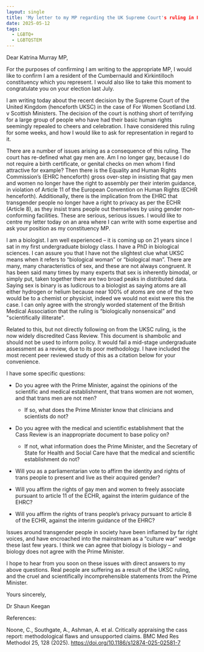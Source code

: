 ```yaml
---
layout: single
title: 'My letter to my MP regarding the UK Supreme Court's ruling in FWS v Scottish Ministers'
date: 2025-05-12
tags:
  - LGBTQ+
  - LGBTQSTEM
---
```


Dear Katrina Murray MP,

For the purposes of confirming I am writing to the appropriate MP, I would like to confirm I am a resident of the Cumbernauld and Kirkintilloch constituency which you represent. I would also like to take this moment to congratulate you on your election last July.

I am writing today about the recent decision by the Supreme Court of the United Kingdom (henceforth UKSC) in the case of For Women Scotland Ltd. v Scottish Ministers. The decision of the court is nothing short of terrifying for a large group of people who have had their basic human rights seemingly repealed to cheers and celebration. I have considered this ruling for some weeks, and how I would like to ask for representation in regard to it.

There are a number of issues arising as a consequence of this ruling. The court has re-defined what gay men are. Am I no longer gay, because I do not require a birth certificate, or genital checks on men whom I find attractive for example? Then there is the Equality and Human Rights Commission’s (EHRC henceforth) gross over-step in insisting that gay men and women no longer have the right to assembly per their interim guidance, in violation of Article 11 of the European Convention on Human Rights (ECHR henceforth). Additionally, there is the implication from the EHRC that transgender people no longer have a right to privacy as per the ECHR (Article 8), as they insist trans people out themselves by using gender non-conforming facilities. These are serious, serious issues. I would like to centre my letter today on an area where I can write with some expertise and ask your position as my constituency MP.

I am a biologist. I am well experienced – it is coming up on 21 years since I sat in my first undergraduate biology class. I have a PhD in biological sciences. I can assure you that I have not the slightest clue what UKSC means when it refers to “biological woman” or “biological man”. There are many, many characteristics of sex, and these are not always congruent. It has been said many times by many experts that sex is inherently bimodal, or simply put, taken together there are two broad peaks in distributed data. Saying sex is binary is as ludicrous to a biologist as saying atoms are all either hydrogen or helium because near 100% of atoms are one of the two would be to a chemist or physicist, indeed we would not exist were this the case. I can only agree with the strongly worded statement of the British Medical Association that the ruling is “biologically nonsensical” and "scientifically illiterate".

Related to this, but not directly following on from the UKSC ruling, is the now widely discredited Cass Review. This document is shambolic and should not be used to inform policy. It would fail a mid-stage undergraduate assessment as a review, due to its poor methodology. I have included the most recent peer reviewed study of this as a citation below for your convenience.

I have some specific questions:

-   Do you agree with the Prime Minister, against the opinions of the scientific and medical establishment, that trans women are not women, and that trans men are not men?

    -   If so, what does the Prime Minister know that clinicians and scientists do not?

-   Do you agree with the medical and scientific establishment that the Cass Review is an inappropriate document to base policy on?

    -   If not, what information does the Prime Minister, and the Secretary of State for Health and Social Care have that the medical and scientific establishment do not?

-   Will you as a parliamentarian vote to affirm the identity and rights of trans people to present and live as their acquired gender?

-   Will you affirm the rights of gay men and women to freely associate pursuant to article 11 of the ECHR, against the interim guidance of the EHRC?

-   Will you affirm the rights of trans people’s privacy pursuant to article 8 of the ECHR, against the interim guidance of the EHRC?

Issues around transgender people in society have been inflamed by far right voices, and have encroached into the mainstream as a “culture war” wedge these last few years. I think we can agree that biology is biology – and biology does not agree with the Prime Minister.

I hope to hear from you soon on these issues with direct answers to my above questions. Real people are suffering as a result of the UKSC ruling, and the cruel and scientifically incomprehensible statements from the Prime Minister.

Yours sincerely,

Dr Shaun Keegan

References:

Noone, C., Southgate, A., Ashman, A. et al. Critically appraising the cass report: methodological flaws and unsupported claims. BMC Med Res Methodol 25, 128 (2025). <https://doi.org/10.1186/s12874-025-02581-7>
